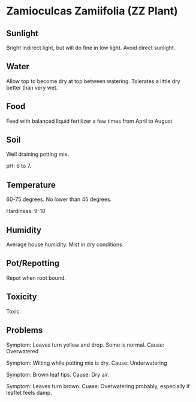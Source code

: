 # Zamioculcas Zamiifolia  (ZZ Plant)
## Sunlight
Bright indirect light, but will do fine in low light. Avoid direct sunlight.

## Water
Allow top to become dry at top between watering. Tolerates a little dry better than very wet.

## Food
Feed with balanced liquid fertilizer a few times from April to August

## Soil
Well draining potting mix.

pH: 6 to 7.

## Temperature
60-75 degrees. No lower than 45 degrees.

Hardiness: 9-10

## Humidity
Average house humidity. Mist in dry conditions

## Pot/Repotting
Repot when root bound.

## Toxicity
Toxic.

## Problems
Symptom: Leaves turn yellow and drop. Some is normal. Cause: Overwatered

Symptom: Wilting while potting mix is dry. Cause: Underwatering

Symptom: Brown leaf tips. Cause: Dry air.

Symptom: Leaves turn brown. Cuase: Overwatering probably, especially if leaflet feels damp.


